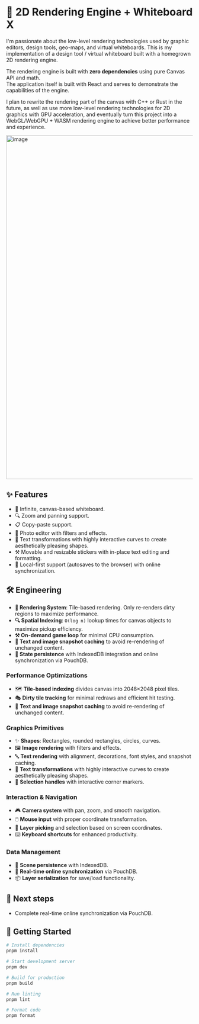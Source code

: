 # 🎨 2D Rendering Engine + Whiteboard X

I'm passionate about the low-level rendering technologies used by graphic editors, design tools, geo-maps, and virtual whiteboards. This is my implementation of a design tool / virtual whiteboard built with a homegrown 2D rendering engine.

The rendering engine is built with **zero dependencies** using pure Canvas API and math.  
The application itself is built with React and serves to demonstrate the capabilities of the engine.

I plan to rewrite the rendering part of the canvas with C++ or Rust in the future, as well as use more low-level rendering technologies for 2D graphics with GPU acceleration, and eventually turn this project into a WebGL/WebGPU + WASM rendering engine to achieve better performance and experience.

<img width="1400" height="929" alt="image" src="https://github.com/user-attachments/assets/ba8751be-390a-4704-aea5-2db90e8bc9e9" />

## ✨ **Features**

- 🎨&nbsp;Infinite, canvas-based whiteboard.
- 🔍&nbsp;Zoom and panning support.
- 📋&nbsp;Copy-paste support.
- 🌃&nbsp;Photo editor with filters and effects.
- 📝&nbsp;Text transformations with highly interactive curves to create aesthetically pleasing shapes.
- ⚒️&nbsp;Movable and resizable stickers with in-place text editing and formatting.
- 💾&nbsp;Local-first support (autosaves to the browser) with online synchronization.

## 🛠️ **Engineering**

- **🎨&nbsp;Rendering System**: Tile-based rendering. Only re-renders dirty regions to maximize performance.
- **🔍&nbsp;Spatial Indexing**: `O(log n)` lookup times for canvas objects to maximize pickup efficiency.
- **⚒️&nbsp;On-demand game loop** for minimal CPU consumption.
- **📝&nbsp;Text and image snapshot caching** to avoid re-rendering of unchanged content.
- **💾&nbsp;State persistence** with IndexedDB integration and online synchronization via PouchDB.

### Performance Optimizations

- 🗺️ **Tile-based indexing** divides canvas into 2048×2048 pixel tiles.
- 🎭 **Dirty tile tracking** for minimal redraws and efficient hit testing.
- 💾 **Text and image snapshot caching** to avoid re-rendering of unchanged content.

### Graphics Primitives

- ✨ **Shapes**: Rectangles, rounded rectangles, circles, curves.
- 🖼️ **Image rendering** with filters and effects.
- 🔤 **Text rendering** with alignment, decorations, font styles, and snapshot caching.
- 📝 **Text transformations** with highly interactive curves to create aesthetically pleasing shapes.
- 🎯 **Selection handles** with interactive corner markers.

### Interaction & Navigation

- 🎮 **Camera system** with pan, zoom, and smooth navigation.
- 🖱️ **Mouse input** with proper coordinate transformation.
- 🎯 **Layer picking** and selection based on screen coordinates.
- ⌨️ **Keyboard shortcuts** for enhanced productivity.

### Data Management

- 💾 **Scene persistence** with IndexedDB.
- 🔄 **Real-time online synchronization** via PouchDB.
- 📦 **Layer serialization** for save/load functionality.

## 🚀 **Next steps**

- Complete real-time online synchronization via PouchDB.

## 🚦 **Getting Started**

```bash
# Install dependencies
pnpm install

# Start development server
pnpm dev

# Build for production
pnpm build

# Run linting
pnpm lint

# Format code
pnpm format
```

